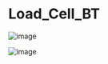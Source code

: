 # Load_Cell_BT

![image](https://user-images.githubusercontent.com/54901317/204061437-039cddce-fc5d-47e6-b32c-5bd51b9ca272.png)

![image](https://user-images.githubusercontent.com/54901317/201340085-887f64cc-7698-4599-bc67-23a1c1921cf0.png)
